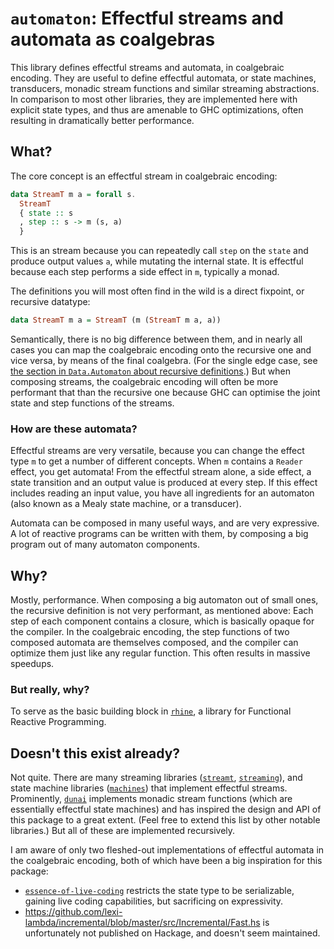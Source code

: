 # `automaton`: Effectful streams and automata as coalgebras

This library defines effectful streams and automata, in coalgebraic encoding.
They are useful to define effectful automata, or state machines, transducers, monadic stream functions and similar streaming abstractions.
In comparison to most other libraries, they are implemented here with explicit state types,
and thus are amenable to GHC optimizations, often resulting in dramatically better performance.

## What?

The core concept is an effectful stream in coalgebraic encoding:
```haskell
data StreamT m a = forall s.
  StreamT
  { state :: s
  , step :: s -> m (s, a)
  }
```
This is an stream because you can repeatedly call `step` on the `state` and produce output values `a`,
while mutating the internal state.
It is effectful because each step performs a side effect in `m`, typically a monad.

The definitions you will most often find in the wild is a direct fixpoint, or recursive datatype:
```haskell
data StreamT m a = StreamT (m (StreamT m a, a))
```
Semantically, there is no big difference between them, and in nearly all cases you can map the coalgebraic encoding onto the recursive one and vice versa,
by means of the final coalgebra.
(For the single edge case, see [the section in `Data.Automaton` about recursive definitions](hackage.haskell.org/package/automaton/docs/Data.Automaton.html).)
But when composing streams,
the coalgebraic encoding will often be more performant that than the recursive one because GHC can optimise the joint state and step functions of the streams.

### How are these automata?

Effectful streams are very versatile, because you can change the effect type `m` to get a number of different concepts.
When `m` contains a `Reader` effect, you get automata!
From the effectful stream alone, a side effect, a state transition and an output value is produced at every step.
If this effect includes reading an input value, you have all ingredients for an automaton (also known as a Mealy state machine, or a transducer).

Automata can be composed in many useful ways, and are very expressive.
A lot of reactive programs can be written with them,
by composing a big program out of many automaton components.

## Why?

Mostly, performance.
When composing a big automaton out of small ones, the recursive definition is not very performant, as mentioned above:
Each step of each component contains a closure, which is basically opaque for the compiler.
In the coalgebraic encoding, the step functions of two composed automata are themselves composed, and the compiler can optimize them just like any regular function.
This often results in massive speedups.

### But really, why?

To serve as the basic building block in [`rhine`](https://hackage.haskell.org/package/rhine),
a library for Functional Reactive Programming.

## Doesn't this exist already?

Not quite.
There are many streaming libraries ([`streamt`](https://hackage.haskell.org/package/streamt), [`streaming`](https://hackage.haskell.org/package/streaming)),
and state machine libraries ([`machines`](https://hackage.haskell.org/package/machines)) that implement effectful streams.
Prominently, [`dunai`](https://hackage.haskell.org/package/dunai) implements monadic stream functions
(which are essentially effectful state machines)
and has inspired the design and API of this package to a great extent.
(Feel free to extend this list by other notable libraries.)
But all of these are implemented recursively.

I am aware of only two fleshed-out implementations of effectful automata in the coalgebraic encoding,
both of which have been a big inspiration for this package:

* [`essence-of-live-coding`](https://hackage.haskell.org/package/essence-of-live-coding) restricts the state type to be serializable, gaining live coding capabilities, but sacrificing on expressivity.
* https://github.com/lexi-lambda/incremental/blob/master/src/Incremental/Fast.hs is unfortunately not published on Hackage, and doesn't seem maintained.
